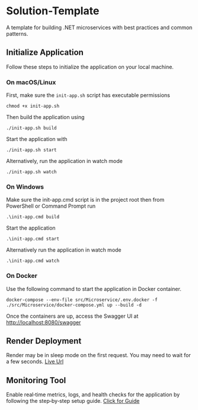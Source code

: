 # Solution-Template
A template for building .NET microservices with best practices and common patterns.

## Initialize Application
Follow these steps to initialize the application on your local machine.
### On macOS/Linux
First, make sure the `init-app.sh` script has executable permissions
```
chmod +x init-app.sh
```
Then build the application using
```
./init-app.sh build
```
Start the application with
```
./init-app.sh start
```
Alternatively, run the application in watch mode
```
./init-app.sh watch
```
### On Windows
Make sure the init-app.cmd script is in the project root then from PowerShell or Command Prompt run
```
.\init-app.cmd build
```
Start the application
```
.\init-app.cmd start
```
Alternatively run the application in watch mode
```
.\init-app.cmd watch
```

### On Docker
Use the following command to start the application in Docker container.
```
docker-compose --env-file src/Microservice/.env.docker -f ./src/Microservice/docker-compose.yml up --build -d
```
Once the containers are up, access the Swagger UI at [http://localhost:8080/swagger](http://localhost:8080/swagger)

## Render Deployment
Render may be in sleep mode on the first request. You may need to wait for a few seconds. [Live Url](https://api-0oqs.onrender.com/swagger)

## Monitoring Tool
Enable real‑time metrics, logs, and health checks for the application by following the step‑by‑step setup guide. [Click for Guide](dockerfiles/monitoring/GUIDE.md)
